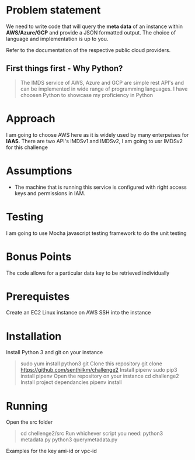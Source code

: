 # Problem statement

We need to write code that will query the **meta data** of an instance within **AWS/Azure/GCP** and provide a JSON formatted output. The choice of language and implementation is up to you.

Refer to the documentation of the respective public cloud providers.
 

## First things first - Why Python?

>The IMDS service of AWS, Azure and GCP are simple rest API's and can be implemented in wide range of programming languages. I have choosen Python to showcase my proficiency in Python 
  

# Approach

I am going to choose AWS here as it is widely used by many enterpeises for **IAAS**. There are two API's IMDSv1 and IMDSv2, I am going to usr IMDSv2 for this challenge  


 
 # Assumptions

 - The machine that is running this service is configured with right access keys and permissions in IAM.

 # Testing

I am going to use Mocha javascript testing framework to do the unit testing 

# Bonus Points
The code allows for a particular data key to be retrieved individually

# Prerequistes

Create an EC2 Linux instance on AWS
SSH into the instance

 # Installation

Install Python 3 and git on your instance
>sudo yum install python3 git
Clone this repository
>git clone https://github.com/senthilkm/challenge2
Install pipenv
>sudo pip3 install pipenv
Open the repository on your instance
>cd challenge2
Install project dependancies
>pipenv install

 # Running

 Open the src folder
 >cd chellenge2/src
 Run whichever script you need:
 >python3 metadata.py
 >python3 querymetadata.py

Examples for the key ami-id or vpc-id